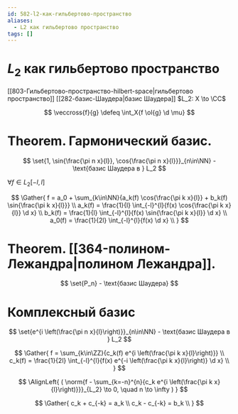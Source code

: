 ```yaml
---
id: 582-l2-как-гильбертово-пространство
aliases:
  - L2 как гильбертово пространство
tags: []
---
```

# $L_2$ как гильбертово пространство
[[803-Гильбертово-пространство-hilbert-space|гильбертово пространство]]
[[282-базис-Шаудера|базис Шаудера]]
$L_2: X \to \CC$

$$
\veccross{f}{g} \defeq \int_X{f \ol{g} \d \mu}
$$

# Theorem. Гармонический базис.

$$
\set{1, \sin{\frac{\pi n x}{l}}, \cos{\frac{\pi n x}{l}}}_{n\in\NN} -
\text{базис Шаудера в } L_2
$$

$\forall f \in L_2[-l, l]$

$$
\Gather{
f = a_0 + \sum_{k\in\NN}{a_k(f) \cos{\frac{\pi k x}{l}} + b_k(f) \sin{\frac{\pi k x}{l}}} \\
a_k(f) = \frac{1}{l} \int_{-l}^{l}{f(x) \cos{\frac{\pi k x}{l}} \d x} \\
b_k(f) = \frac{1}{l} \int_{-l}^{l}{f(x) \sin{\frac{\pi k x}{l}} \d x} \\
a_0(f) = \frac{1}{2l} \int_{-l}^{l}{f(x) \d x} \\
}
$$

# Theorem. [[364-полином-Лежандра|полином Лежандра]].
$$
\set{P_n} - \text{базис Шаудера}
$$

# Комплексный базис

$$
\set{e^{i \left(\frac{\pi n x}{l}\right)}}_{n\in\NN} - 
\text{базис Шаудера в } L_2
$$

$$
\Gather{
f = \sum_{k\in\ZZ}{c_k(f) e^{i \left(\frac{\pi k x}{l}\right)}} \\
c_k(f) = \frac{1}{2l} \int_{-l}^{l}{f(x) e^{-i \left(\frac{\pi k x}{l}\right)} \d x} \\
}
$$

$$
\AlignLeft{
(
\norm{f - \sum_{k=-n}^{n}{c_k e^{i \left(\frac{\pi k x}{l}\right)}}}_{L_2} \to 0, \quad
n \to \infty
)
}
$$

$$
\Gather{
c_k + c_{-k} = a_k \\
c_k - c_{-k} = b_k \\
}
$$
